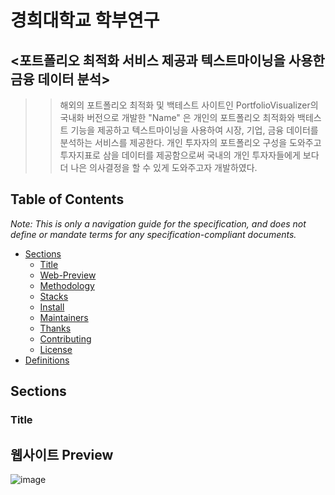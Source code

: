 # 경희대학교 학부연구 
## <포트폴리오 최적화 서비스 제공과 텍스트마이닝을 사용한 금융 데이터 분석>

>> 해외의 포트폴리오 최적화 및 백테스트 사이트인 PortfolioVisualizer의 국내화 버전으로 개발한 "Name" 은 개인의 포트폴리오 최적화와 백테스트 기능을 제공하고 텍스트마이닝을 사용하여 시장, 기업, 금융 데이터를 분석하는 서비스를 제공한다. 개인 투자자의 포트폴리오 구성을 도와주고 투자지표로 삼을 데이터를 제공함으로써 국내의 개인 투자자들에게 보다 더 나은 의사결정을 할 수 있게 도와주고자 개발하였다.

## Table of Contents
_Note: This is only a navigation guide for the specification, and does not define or mandate terms for any specification-compliant documents._

- [Sections](#sections)
  - [Title](#title)
  - [Web-Preview](#web-Preview)
  - [Methodology](#methodology)
  - [Stacks](#stacks)
  - [Install](#install)
  - [Maintainers](#maintainers)
  - [Thanks](#thanks)
  - [Contributing](#contributing)
  - [License](#license)
- [Definitions](#definitions)

## Sections

### Title

## 웹사이트 Preview

![image](https://user-images.githubusercontent.com/56333934/118773094-6d7b6600-b8bf-11eb-80c0-e165bdf9cee8.png)
